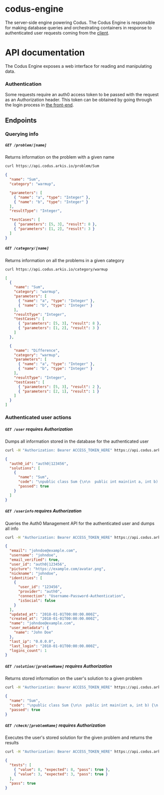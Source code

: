 # codus-engine
The server-side engine powering Codus. The Codus Engine is responsible for making database queries
and orchestrating containers in response to authenticated user requests coming from the
[client](https://github.com/arkis/codus).

# API documentation
The Codus Engine exposes a web interface for reading and manipulating data.

### Authentication
Some requests require an auth0 access token to be passed with the request as an Authorization
header. This token can be obtained by going through the login process in
[the front-end](https://github.com/arkis/codus).

## Endpoints



### Querying info

##### `GET /problem/[name]`
Returns information on the problem with a given name
```bash
curl https://api.codus.arkis.io/problem/Sum
```
```json
{
  "name": "Sum",
  "category": "warmup",

  "parameters": [
    { "name": "a", "type": "Integer" },
    { "name": "b", "type": "Integer" }
  ],
  "resultType": "Integer",

  "testCases": [
    { "parameters": [5, 3], "result": 8 },
    { "parameters": [1, 2], "result": 3 }
  ]
}
```

##### `GET /category/[name]`
Returns information on all the problems in a given category
```bash
curl https://api.codus.arkis.io/category/warmup
```
```json
[
  {
    "name": "Sum",
    "category": "warmup",
    "parameters": [
      { "name": "a", "type": "Integer" },
      { "name": "b", "type": "Integer" }
    ],
    "resultType": "Integer",
    "testCases": [
      { "parameters": [5, 3], "result": 8 },
      { "parameters": [1, 2], "result": 3 }
    ]
  },

  {
    "name": "Difference",
    "category": "warmup",
    "parameters": [
      { "name": "a", "type": "Integer" },
      { "name": "b", "type": "Integer" }
    ],
    "resultType": "Integer",
    "testCases": [
      { "parameters": [5, 3], "result": 2 },
      { "parameters": [2, 1], "result": 1 }
    ]
  }
]
```



### Authenticated user actions

##### `GET /user` *requires Authorization*
Dumps all information stored in the database for the authenticated user
```bash
curl -H "Authorization: Bearer ACCESS_TOKEN_HERE" https://api.codus.arkis.io/user
```
```json
{
  "auth0_id": "auth0|123456",
  "solutions": [
    {
      "name": "Sum",
      "code": "\npublic class Sum {\n\n  public int main(int a, int b) {\n    return a + b;\n  }\n\n}\n\n",
      "passed": true
    }
  ]
}
```

##### `GET /userinfo` *requires Authorization*
Queries the Auth0 Management API for the authenticated user and dumps all info
```bash
curl -H "Authorization: Bearer ACCESS_TOKEN_HERE" https://api.codus.arkis.io/userinfo
```
```json
{
  "email": "johndoe@example.com",
  "username": "johndoe",
  "email_verified": true,
  "user_id": "auth0|123456",
  "picture": "https://example.com/avatar.png",
  "nickname": "johndoe",
  "identities": [
    {
      "user_id": "123456",
      "provider": "auth0",
      "connection": "Username-Password-Authentication",
      "isSocial": false
    }
  ],
  "updated_at": "2018-01-01T00:00:00.000Z",
  "created_at": "2018-01-01T00:00:00.000Z",
  "name": "johndoe@example.com",
  "user_metadata": {
    "name": "John Doe"
  },
  "last_ip": "0.0.0.0",
  "last_login": "2018-01-01T00:00:00.000Z",
  "logins_count": 1
}
```

##### `GET /solution/[problemName]` *requires Authorization*
Returns stored information on the user's solution to a given problem
```bash
curl -H "Authorization: Bearer ACCESS_TOKEN_HERE" https://api.codus.arkis.io/solution/Sum
```
```json
{
  "name": "Sum",
  "code": "\npublic class Sum {\n\n  public int main(int a, int b) {\n    return a + b;\n  }\n\n}\n\n",
  "passed": true
}
```

##### `GET /check/[problemName]` *requires Authorization*
Executes the user's stored solution for the given problem and returns the results
```bash
curl -H "Authorization: Bearer ACCESS_TOKEN_HERE" https://api.codus.arkis.io/check/Sum
```
```json
{
  "tests": [
    { "value": 8, "expected": 8, "pass": true },
    { "value": 3, "expected": 3, "pass": true }
  ],
  "pass": true
}
```
